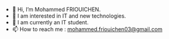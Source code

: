 - 👋 Hi, I’m Mohammed FRIOUICHEN.
- 👀 I am interested in IT and new technologies.
- 🌱 I am currently an IT student.
- 📫 How to reach me : mohammed.friouichen03@gmail.com

<!---
MedFrio/MedFrio is a ✨ special ✨ repository because its `README.md` (this file) appears on your GitHub profile.
You can click the Preview link to take a look at your changes.
--->
